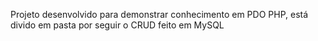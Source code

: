 Projeto desenvolvido para demonstrar conhecimento em PDO PHP, está divido em pasta por seguir o CRUD feito em MySQL
